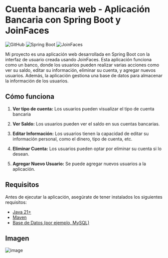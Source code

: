 # Cuenta bancaria web - Aplicación Bancaria con Spring Boot y JoinFaces

![GitHub](https://img.shields.io/badge/GitHub-Searcher-blue)
![Spring Boot](https://img.shields.io/badge/Spring%20Boot-Backend-green)
![JoinFaces](https://img.shields.io/badge/JoinFaces-Frontend-red)

Mi proyecto es una aplicación web desarrollada en Spring Boot con la interfaz de usuario creada usando JoinFaces. Esta aplicación funciona como un banco, donde los usuarios pueden realizar varias acciones como ver su saldo, editar su información, eliminar su cuenta, y agregar nuevos usuarios. Además, la aplicación gestiona una base de datos para almacenar la información de los usuarios.

## Cómo funciona

1. **Ver tipo de cuenta:** Los usuarios pueden visualizar el tipo de cuenta bancaria

2. **Ver Saldo:** Los usuarios pueden ver el saldo en sus cuentas bancarias.

3. **Editar Información:** Los usuarios tienen la capacidad de editar su información personal, como el dinero, tipo de cuenta, etc.

4. **Eliminar Cuenta:** Los usuarios pueden optar por eliminar su cuenta si lo desean.

5. **Agregar Nuevo Usuario:** Se puede agregar nuevos usuarios a la aplicación.

## Requisitos

Antes de ejecutar la aplicación, asegúrate de tener instalados los siguientes requisitos:

- [Java 21+](https://www.oracle.com/java/technologies/javase-downloads.html)
- [Maven](https://maven.apache.org/download.cgi)
- [Base de Datos (por ejemplo, MySQL)](https://www.mysql.com/)

## Imagen
![image](https://github.com/joanvasquez21/proyecto-cuentas-bancarias/assets/70104624/d0d5922f-d612-4208-a7c1-e2d488c6f437)

##
